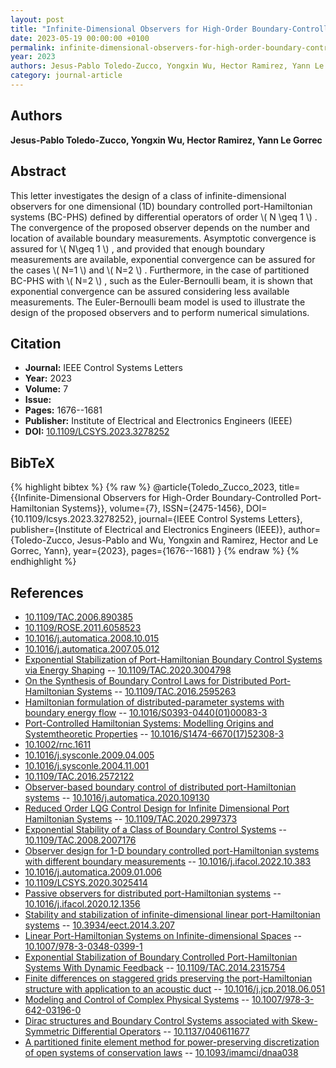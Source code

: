 ```yaml
---
layout: post
title: "Infinite-Dimensional Observers for High-Order Boundary-Controlled Port-Hamiltonian Systems"
date: 2023-05-19 00:00:00 +0100
permalink: infinite-dimensional-observers-for-high-order-boundary-controlled-port-hamiltonian-systems
year: 2023
authors: Jesus-Pablo Toledo-Zucco, Yongxin Wu, Hector Ramirez, Yann Le Gorrec
category: journal-article
---
```

 
## Authors
**Jesus-Pablo Toledo-Zucco, Yongxin Wu, Hector Ramirez, Yann Le Gorrec**
 
## Abstract
This letter investigates the design of a class of infinite-dimensional observers for one dimensional (1D) boundary controlled port-Hamiltonian systems (BC-PHS) defined by differential operators of order  \\( N \geq 1 \\) . The convergence of the proposed observer depends on the number and location of available boundary measurements. Asymptotic convergence is assured for  \\( N\geq 1 \\) , and provided that enough boundary measurements are available, exponential convergence can be assured for the cases  \\( N=1 \\)  and  \\( N=2 \\) . Furthermore, in the case of partitioned BC-PHS with  \\( N=2 \\) , such as the Euler-Bernoulli beam, it is shown that exponential convergence can be assured considering less available measurements. The Euler-Bernoulli beam model is used to illustrate the design of the proposed observers and to perform numerical simulations.
 
## Citation
- **Journal:** IEEE Control Systems Letters
- **Year:** 2023
- **Volume:** 7
- **Issue:** 
- **Pages:** 1676--1681
- **Publisher:** Institute of Electrical and Electronics Engineers (IEEE)
- **DOI:** [10.1109/LCSYS.2023.3278252](https://doi.org/10.1109/LCSYS.2023.3278252)
 
## BibTeX
{% highlight bibtex %}
{% raw %}
@article{Toledo_Zucco_2023,
  title={{Infinite-Dimensional Observers for High-Order Boundary-Controlled Port-Hamiltonian Systems}},
  volume={7},
  ISSN={2475-1456},
  DOI={10.1109/lcsys.2023.3278252},
  journal={IEEE Control Systems Letters},
  publisher={Institute of Electrical and Electronics Engineers (IEEE)},
  author={Toledo-Zucco, Jesus-Pablo and Wu, Yongxin and Ramirez, Hector and Le Gorrec, Yann},
  year={2023},
  pages={1676--1681}
}
{% endraw %}
{% endhighlight %}
 
## References
- [10.1109/TAC.2006.890385](https://doi.org/10.1109/TAC.2006.890385)
- [10.1109/ROSE.2011.6058523](https://doi.org/10.1109/ROSE.2011.6058523)
- [10.1016/j.automatica.2008.10.015](https://doi.org/10.1016/j.automatica.2008.10.015)
- [10.1016/j.automatica.2007.05.012](https://doi.org/10.1016/j.automatica.2007.05.012)
- [Exponential Stabilization of Port-Hamiltonian Boundary Control Systems via Energy Shaping](exponential-stabilization-of-port-hamiltonian-boundary-control-systems-via-energy-shaping) -- [10.1109/TAC.2020.3004798](https://doi.org/10.1109/TAC.2020.3004798)
- [On the Synthesis of Boundary Control Laws for Distributed Port-Hamiltonian Systems](on-the-synthesis-of-boundary-control-laws-for-distributed-port-hamiltonian-systems) -- [10.1109/TAC.2016.2595263](https://doi.org/10.1109/TAC.2016.2595263)
- [Hamiltonian formulation of distributed-parameter systems with boundary energy flow](hamiltonian-formulation-of-distributed-parameter-systems-with-boundary-energy-flow) -- [10.1016/S0393-0440(01)00083-3](https://doi.org/10.1016/S0393-0440(01)00083-3)
- [Port-Controlled Hamiltonian Systems: Modelling Origins and Systemtheoretic Properties](port-controlled-hamiltonian-systems-modelling-origins-and-systemtheoretic-properties-92) -- [10.1016/S1474-6670(17)52308-3](https://doi.org/10.1016/S1474-6670(17)52308-3)
- [10.1002/rnc.1611](https://doi.org/10.1002/rnc.1611)
- [10.1016/j.sysconle.2009.04.005](https://doi.org/10.1016/j.sysconle.2009.04.005)
- [10.1016/j.sysconle.2004.11.001](https://doi.org/10.1016/j.sysconle.2004.11.001)
- [10.1109/TAC.2016.2572122](https://doi.org/10.1109/TAC.2016.2572122)
- [Observer-based boundary control of distributed port-Hamiltonian systems](observer-based-boundary-control-of-distributed-port-hamiltonian-systems) -- [10.1016/j.automatica.2020.109130](https://doi.org/10.1016/j.automatica.2020.109130)
- [Reduced Order LQG Control Design for Infinite Dimensional Port Hamiltonian Systems](reduced-order-lqg-control-design-for-infinite-dimensional-port-hamiltonian-systems) -- [10.1109/TAC.2020.2997373](https://doi.org/10.1109/TAC.2020.2997373)
- [Exponential Stability of a Class of Boundary Control Systems](exponential-stability-of-a-class-of-boundary-control-systems) -- [10.1109/TAC.2008.2007176](https://doi.org/10.1109/TAC.2008.2007176)
- [Observer design for 1-D boundary controlled port-Hamiltonian systems with different boundary measurements](observer-design-for-1-d-boundary-controlled-port-hamiltonian-systems-with-different-boundary-measurements) -- [10.1016/j.ifacol.2022.10.383](https://doi.org/10.1016/j.ifacol.2022.10.383)
- [10.1016/j.automatica.2009.01.006](https://doi.org/10.1016/j.automatica.2009.01.006)
- [10.1109/LCSYS.2020.3025414](https://doi.org/10.1109/LCSYS.2020.3025414)
- [Passive observers for distributed port-Hamiltonian systems](passive-observers-for-distributed-port-hamiltonian-systems) -- [10.1016/j.ifacol.2020.12.1356](https://doi.org/10.1016/j.ifacol.2020.12.1356)
- [Stability and stabilization of infinite-dimensional linear port-Hamiltonian systems](stability-and-stabilization-of-infinite-dimensional-linear-port-hamiltonian-systems) -- [10.3934/eect.2014.3.207](https://doi.org/10.3934/eect.2014.3.207)
- [Linear Port-Hamiltonian Systems on Infinite-dimensional Spaces](linear-port-hamiltonian-systems-on-infinite-dimensional-spaces) -- [10.1007/978-3-0348-0399-1](https://doi.org/10.1007/978-3-0348-0399-1)
- [Exponential Stabilization of Boundary Controlled Port-Hamiltonian Systems With Dynamic Feedback](exponential-stabilization-of-boundary-controlled-port-hamiltonian-systems-with-dynamic-feedback) -- [10.1109/TAC.2014.2315754](https://doi.org/10.1109/TAC.2014.2315754)
- [Finite differences on staggered grids preserving the port-Hamiltonian structure with application to an acoustic duct](finite-differences-on-staggered-grids-preserving-the-port-hamiltonian-structure-with-application-to-an-acoustic-duct) -- [10.1016/j.jcp.2018.06.051](https://doi.org/10.1016/j.jcp.2018.06.051)
- [Modeling and Control of Complex Physical Systems](modeling-and-control-of-complex-physical-systems) -- [10.1007/978-3-642-03196-0](https://doi.org/10.1007/978-3-642-03196-0)
- [Dirac structures and Boundary Control Systems associated with Skew-Symmetric Differential Operators](dirac-structures-and-boundary-control-systems-associated-with-skew-symmetric-differential-operators) -- [10.1137/040611677](https://doi.org/10.1137/040611677)
- [A partitioned finite element method for power-preserving discretization of open systems of conservation laws](a-partitioned-finite-element-method-for-power-preserving-discretization-of-open-systems-of-conservation-laws) -- [10.1093/imamci/dnaa038](https://doi.org/10.1093/imamci/dnaa038)


